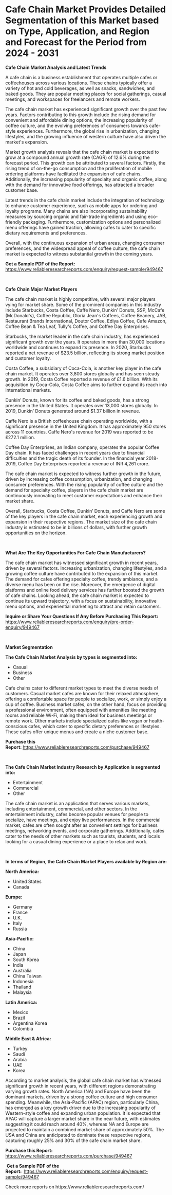 <p><h1>Cafe Chain Market Provides Detailed Segmentation of this Market based on Type, Application, and Region and Forecast for the Period from 2024 - 2031</h1></p><p><strong>Cafe Chain Market Analysis and Latest Trends</strong></p>
<p><p>A cafe chain is a business establishment that operates multiple cafes or coffeehouses across various locations. These chains typically offer a variety of hot and cold beverages, as well as snacks, sandwiches, and baked goods. They are popular meeting places for social gatherings, casual meetings, and workspaces for freelancers and remote workers.</p><p>The cafe chain market has experienced significant growth over the past few years. Factors contributing to this growth include the rising demand for convenient and affordable dining options, the increasing popularity of coffee culture, and the evolving preferences of consumers towards cafe-style experiences. Furthermore, the global rise in urbanization, changing lifestyles, and the growing influence of western culture have also driven the market's expansion.</p><p>Market growth analysis reveals that the cafe chain market is expected to grow at a compound annual growth rate (CAGR) of 12.6% during the forecast period. This growth can be attributed to several factors. Firstly, the rising trend of on-the-go consumption and the proliferation of mobile ordering platforms have facilitated the expansion of cafe chains. Additionally, the increasing popularity of specialty and organic coffee, along with the demand for innovative food offerings, has attracted a broader customer base.</p><p>Latest trends in the cafe chain market include the integration of technology to enhance customer experience, such as mobile apps for ordering and loyalty programs. Many chains are also incorporating sustainability measures by sourcing organic and fair-trade ingredients and using eco-friendly packaging. Furthermore, customization options and personalized menu offerings have gained traction, allowing cafes to cater to specific dietary requirements and preferences.</p><p>Overall, with the continuous expansion of urban areas, changing consumer preferences, and the widespread appeal of coffee culture, the cafe chain market is expected to witness substantial growth in the coming years.</p></p>
<p><strong>Get a Sample PDF of the Report:&nbsp;</strong> <a href="https://www.reliableresearchreports.com/enquiry/request-sample/949467">https://www.reliableresearchreports.com/enquiry/request-sample/949467</a></p>
<p>&nbsp;</p>
<p><strong>Cafe Chain Major Market Players</strong></p>
<p><p>The cafe chain market is highly competitive, with several major players vying for market share. Some of the prominent companies in this industry include Starbucks, Costa Coffee, Caffe Nero, Dunkin’ Donuts, SSP, McCafe (McDonald's), Coffee Republic, Gloria Jean's Coffees, Coffee Beanery, JAB, Restaurant Brands International, Doutor Coffee, Ediya Coffee, Cafe Amazon, Coffee Bean & Tea Leaf, Tully's Coffee, and Coffee Day Enterprises.</p><p>Starbucks, the market leader in the cafe chain industry, has experienced significant growth over the years. It operates in more than 30,000 locations worldwide and continues to expand its presence. In 2020, Starbucks reported a net revenue of $23.5 billion, reflecting its strong market position and customer loyalty.</p><p>Costa Coffee, a subsidiary of Coca-Cola, is another key player in the cafe chain market. It operates over 3,800 stores globally and has seen steady growth. In 2019, Costa Coffee reported a revenue of £1.6 billion. With its acquisition by Coca-Cola, Costa Coffee aims to further expand its reach into international markets.</p><p>Dunkin’ Donuts, known for its coffee and baked goods, has a strong presence in the United States. It operates over 13,000 stores globally. In 2019, Dunkin’ Donuts generated around $1.37 billion in revenue.</p><p>Caffe Nero is a British coffeehouse chain operating worldwide, with a significant presence in the United Kingdom. It has approximately 950 stores across 11 countries. Caffe Nero's revenue for 2019 was reported to be £272.1 million.</p><p>Coffee Day Enterprises, an Indian company, operates the popular Coffee Day chain. It has faced challenges in recent years due to financial difficulties and the tragic death of its founder. In the financial year 2018-2019, Coffee Day Enterprises reported a revenue of INR 4,261 crore.</p><p>The cafe chain market is expected to witness further growth in the future, driven by increasing coffee consumption, urbanization, and changing consumer preferences. With the rising popularity of coffee culture and the demand for specialty coffee, players in the cafe chain market are continuously innovating to meet customer expectations and enhance their market share.</p><p>Overall, Starbucks, Costa Coffee, Dunkin’ Donuts, and Caffe Nero are some of the key players in the cafe chain market, each experiencing growth and expansion in their respective regions. The market size of the cafe chain industry is estimated to be in billions of dollars, with further growth opportunities on the horizon.</p></p>
<p>&nbsp;</p>
<p><strong>What Are The Key Opportunities For Cafe Chain Manufacturers?</strong></p>
<p><p>The cafe chain market has witnessed significant growth in recent years, driven by several factors. Increasing urbanization, changing lifestyles, and a growing coffee culture have contributed to the expansion of this market. The demand for cafes offering specialty coffee, trendy ambiance, and a diverse menu has been on the rise. Moreover, the emergence of digital platforms and online food delivery services has further boosted the growth of cafe chains. Looking ahead, the cafe chain market is expected to continue its upward trajectory, with a focus on sustainability, innovative menu options, and experiential marketing to attract and retain customers.</p></p>
<p><strong>Inquire or Share Your Questions If Any Before Purchasing This Report:</strong> <a href="https://www.reliableresearchreports.com/enquiry/pre-order-enquiry/949467">https://www.reliableresearchreports.com/enquiry/pre-order-enquiry/949467</a></p>
<p>&nbsp;</p>
<p><strong>Market Segmentation</strong></p>
<p><strong>The Cafe Chain Market Analysis by types is segmented into:</strong></p>
<p><ul><li>Casual</li><li>Business</li><li>Other</li></ul></p>
<p><p>Cafe chains cater to different market types to meet the diverse needs of customers. Casual market cafes are known for their relaxed atmosphere, offering a comfortable space for people to socialize, work, or simply enjoy a cup of coffee. Business market cafes, on the other hand, focus on providing a professional environment, often equipped with amenities like meeting rooms and reliable Wi-Fi, making them ideal for business meetings or remote work. Other markets include specialized cafes like vegan or health-conscious cafes, which cater to specific dietary preferences or lifestyles. These cafes offer unique menus and create a niche customer base.</p></p>
<p><strong>Purchase this Report:&nbsp;</strong><a href="https://www.reliableresearchreports.com/purchase/949467">https://www.reliableresearchreports.com/purchase/949467</a></p>
<p>&nbsp;</p>
<p><strong>The Cafe Chain Market Industry Research by Application is segmented into:</strong></p>
<p><ul><li>Entertainment</li><li>Commercial</li><li>Other</li></ul></p>
<p><p>The cafe chain market is an application that serves various markets, including entertainment, commercial, and other sectors. In the entertainment industry, cafes become popular venues for people to socialize, have meetings, and enjoy live performances. In the commercial market, cafes are often sought after as convenient settings for business meetings, networking events, and corporate gatherings. Additionally, cafes cater to the needs of other markets such as tourists, students, and locals looking for a casual dining experience or a place to relax and work.</p></p>
<p>&nbsp;</p>
<p><strong>In terms of Region, the Cafe Chain Market Players available by Region are:</strong></p>
<p>
    <p> <strong> North America: </strong>
        <ul>
            <li>United States</li>
            <li>Canada</li>
        </ul>
        </p> 
    <p> <strong> Europe: </strong>
        <ul>
            <li>Germany</li>
            <li>France</li>
            <li>U.K.</li>
            <li>Italy</li>
            <li>Russia</li>
        </ul>
        </p> 
    <p> <strong> Asia-Pacific: </strong>
        <ul>
            <li>China</li>
            <li>Japan</li>
            <li>South Korea</li>
            <li>India</li>
            <li>Australia</li>
            <li>China Taiwan</li>
            <li>Indonesia</li>
            <li>Thailand</li>
            <li>Malaysia</li>
        </ul>
        </p> 
    <p> <strong> Latin America: </strong>
        <ul>
            <li>Mexico</li>
            <li>Brazil</li>
            <li>Argentina Korea</li>
            <li>Colombia</li>
        </ul>
        </p> 
    <p> <strong> Middle East & Africa: </strong>
        <ul>
            <li>Turkey</li>
            <li>Saudi</li>
            <li>Arabia</li>
            <li>UAE</li>
            <li>Korea</li>
        </ul>
    </p>
    </p>
<p><p>According to market analysis, the global cafe chain market has witnessed significant growth in recent years, with different regions demonstrating varying growth rates. North America (NA) and Europe have been the dominant markets, driven by a strong coffee culture and high consumer spending. Meanwhile, the Asia-Pacific (APAC) region, particularly China, has emerged as a key growth driver due to the increasing popularity of Western-style coffee and expanding urban population. It is expected that APAC will capture a larger market share in the near future, with estimates suggesting it could reach around 40%, whereas NA and Europe are projected to maintain a combined market share of approximately 50%. The USA and China are anticipated to dominate these respective regions, capturing roughly 25% and 30% of the cafe chain market share.</p></p>
<p><strong>Purchase this Report: </strong><a href="https://www.reliableresearchreports.com/purchase/949467">https://www.reliableresearchreports.com/purchase/949467</a></p>
<p>&nbsp;<strong>Get a Sample PDF of the Report:&nbsp;&nbsp;</strong><a href="https://www.reliableresearchreports.com/enquiry/request-sample/949467">https://www.reliableresearchreports.com/enquiry/request-sample/949467</a></p>
<p><strong></strong></p>
<p>Check more reports on https://www.reliableresearchreports.com/</p>